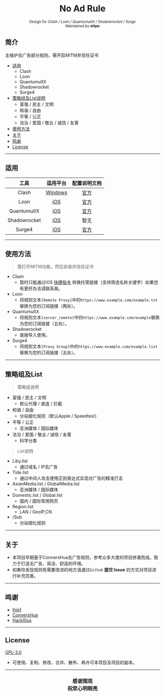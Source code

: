 <h1 align="center">
No Ad Rule 
</h1>
<p align="center">
<sup>
     Design for<i> Clash / Loon / QuantumultX / Shadowrocket / Surge  </i>
     <br> Maintained by <b>eHpo</b>
</sup>
<br>
</p>


## 简介

主维护去广告部分规则，需开启MITM并信任证书

* [适用](#适用)
    * Clash
    * Loon
    * QuantumultX
    * Shadowrocket
    * Surge4
* [策略组及List说明](#策略组及List)
    * 富强 / 民主 / 文明
    * 和谐 / 自由
    * 平等 / 公正
    * 法治 / 爱国 / 敬业 / 诚信 / 友善
* [使用方法](#使用方法)
* [关于](#关于)
* [鸣谢](#鸣谢)
* [License](#License)

-------

## 适用

工具 | 适用平台 | 配置说明文档
| :-: | :-: | :-: |
Clash | [Windows](https://github.com/eHpo1/Rules/blob/master/Clash/Main.yaml) | [官方](https://github.com/Dreamacro/clash/blob/master/README.md)
Loon | [iOS](https://github.com/eHpo1/Rules/blob/master/Loon/Main.conf) | [官方](https://www.notion.so/6-d87bf84ba9a94ea8b4d6720cab2aa285)
QuantumultX | [iOS](https://github.com/eHpo1/Rules/blob/master/QuantumultX/Main.conf) | [官方](https://github.com/crossutility/Quantumult-X)
Shadowrocket | [iOS](https://github.com/eHpo1/Rules/blob/master/Shadowrocket/Main.conf) | 暂无
Surge4 | [iOS](https://github.com/eHpo1/Rules/blob/master/Surge4/Main.conf) | [官方](https://manual.nssurge.com)

-------

## 使用方法

>需打开MITM功能，然后安装并信任证书

* Clash
    * 暂时只能通过iOS [快捷指令](https://www.icloud.com/shortcuts/c9ac70515c4c4947838a34f5279142a0) 转换托管链接（支持筛选名称关键字）如果您有更好办法请联系我。
* Loon
    * 将规则文本`[Remote Proxy]`中的`https://www.example.com/example.txt`替换为您的订阅链接（两处）。
* QuantumultX
    * 将规则文本`[server_remote]`中的`https://www.example.com/example`替换为您的订阅链接（五处）。
* Shadowrocket
    * 直接导入使用。
* Surge4
    * 将规则文本`[Proxy Group]`中的`https://www.example.com/example.list`替换为您的订阅链接（五处）。

-------

## 策略组及List

> 策略组说明

* 富强 / 民主 / 文明
    * 默认代理 / 直连 / 拦截
* 和谐 / 自由
    * 分站细化规则（默认Apple / Speedtest）
* 平等 / 公正
    * 亚洲媒体 / 国际媒体
* 法治 / 爱国 / 敬业 / 诚信 / 友善
    * 科学分类
   
>List说明

* Liby.list
    * 通过域名 / IP去广告
* Tide.list
    * 通过中间人攻击使用正则表达式实现对广告的精准打击
* AsianMedia.list / GlobalMedia.list
    * 亚洲媒体 / 国际媒体
* Domestic.list / Global.list
    * 国内 / 国际常用网页
* Region.list
	* LAN / GeoIP,CN
* /Sub
    * 分站细化规则

-------

## 关于

* 本项目早期基于ConnersHua去广告规则，参考众多大佬的项目拼凑而成。致力于打造无广告、简洁、舒适的环境。
* 如果你发现规则有需要改进的地方请通过`Github`  **提交 Issue** 的方式对项目进行补充完善。

-------

## 鸣谢

* [lhie1](https://github.com/lhie1)
* [ConnersHua](https://github.com/ConnersHua)
* [Hackl0us](https://github.com/Hackl0us)

-------

## License

[GPL-3.0](https://github.com/eHpo1/Rules/blob/master/LICENSE)
* 可使用、复制、修改、合并、散布、再许可本项目及项目的副本。

-------

<h3 align="center">
<p>感谢围观<br>祝您心明眼亮</b></p>
</h3>
